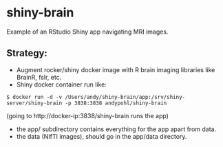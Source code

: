 # shiny-brain
Example of an RStudio Shiny app navigating MRI images.

## Strategy:
- Augment rocker/shiny docker image with R brain imaging libraries like BrainR, fslr, etc.
- Shiny docker container run like:
```
$ docker run -d -v /Users/andy/shiny-brain/app:/srv/shiny-server/shiny-brain -p 3838:3838 andypohl/shiny-brain
```
(going to http://docker-ip:3838/shiny-brain runs the app)
- the app/ subdirectory contains everything for the app apart from data.
- the data (NIfTI images), should go in the app/data directory.
